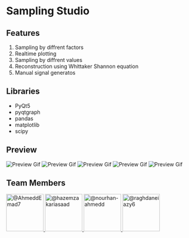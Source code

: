 
# Sampling Studio

## Features

1. Sampling by diffrent factors
2. Realtime plotting
3. Sampling by diffrent values
4. Reconstruction using Whittaker Shannon equation
5. Manual signal generatos

## Libraries

- PyQt5
- pyqtgraph
- pandas
- matplotlib
- scipy

## Preview

![Preview Gif](interactive_sampling_studio/Sampling_Theory_Studio/screen_shots/image.png)
![Preview Gif](interactive_sampling_studio/Sampling_Theory_Studio/screen_shots/image_2.png)
![Preview Gif](interactive_sampling_studio/Sampling_Theory_Studio/screen_shots/image_3.png)
![Preview Gif](interactive_sampling_studio/Sampling_Theory_Studio/screen_shots/image_4.png)
![Preview Gif](interactive_sampling_studio/Sampling_Theory_Studio/screen_shots/image_5.png)



## Team Members

<div align="left">
  <a href="https://github.com/OmarEmad101">
    <img src="https://github.com/OmarEmad101.png" width="100px" alt="@AhmeddEmad7">
  </a>
  <a href="https://github.com/Omarnbl">
    <img src="https://github.com/Omarnbl.png" width="100px" alt="@hazemzakariasaad">
  </a>
  <a href="https://github.com/KhaledBadr07">
    <img src="https://github.com/KhaledBadr07.png" width="100px" alt="@nourhan-ahmedd">
  </a>
  <a href="https://github.com/merna-abdelmoez">
    <img src="https://github.com/merna-abdelmoez.png" width="100px" alt="@raghdaneiazy6">
  </a>
</div>



